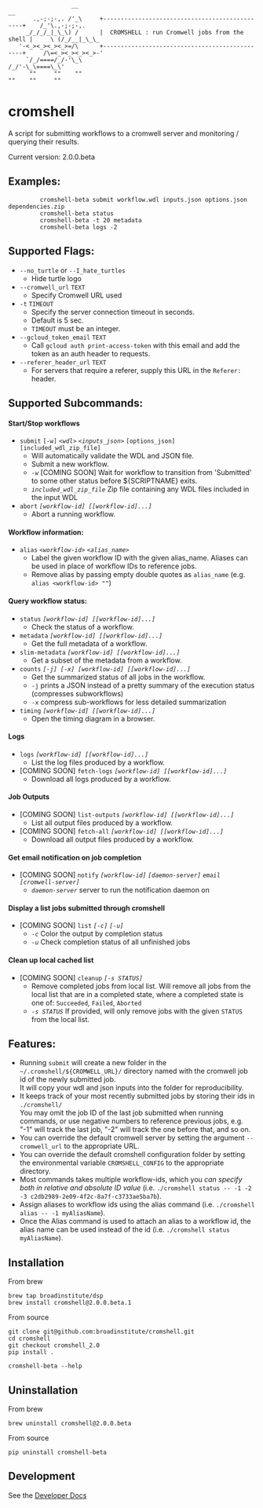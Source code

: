 ```
                  __                                                            __
       .,-;-;-,. /'_\     +-----------------------------------------------+    /_'\.,-;-;-,.
     _/_/_/_|_\_\) /      |  CROMSHELL : run Cromwell jobs from the shell |     \ (/_/__|_\_\_
   '-<_><_><_><_>=/\      +-----------------------------------------------+     /\=<_><_><_><_>-'
     `/_/====/_/-'\_\                                                          /_/'-\_\====\_\'
      ""     ""    ""                                                          ""    ""     ""
```

# cromshell
 A script for submitting workflows to a cromwell server and monitoring / querying their results.

Current version: 2.0.0.beta 

## Examples:

```
         cromshell-beta submit workflow.wdl inputs.json options.json dependencies.zip
         cromshell-beta status
         cromshell-beta -t 20 metadata
         cromshell-beta logs -2
```

## Supported Flags:
  * `--no_turtle` or `--I_hate_turtles`
    * Hide turtle logo
  * `--cromwell_url` `TEXT`
    * Specify Cromwell URL used
  * `-t` `TIMEOUT`
    * Specify the server connection timeout in seconds. 
    * Default is 5 sec.
    * `TIMEOUT` must be an integer.
  * `--gcloud_token_email` `TEXT`
    * Call `gcloud auth print-access-token` with
    this email and add the token as an auth header to requests.
  * `--referer_header_url` `TEXT`
    * For servers that require a referer, supply
    this URL in the `Referer:` header.

## Supported Subcommands:

  
   ####  Start/Stop workflows
   * `submit` `[-w]` *`<wdl>`* *`<inputs_json>`* `[options_json]` `[included_wdl_zip_file]`
     * Will automatically validate the WDL and JSON file.
     * Submit a new workflow.
     * *`-w`* [COMING SOON] Wait for workflow to transition from 'Submitted' to some other status before ${SCRIPTNAME} exits.
     * *`included_wdl_zip_file`*  Zip file containing any WDL files included in the input WDL
   * `abort` *`[workflow-id] [[workflow-id]...]`*                   
     * Abort a running workflow.
   #### Workflow information:
   * `alias` *`<workflow-id>` `<alias_name>`* 
     * Label the given workflow ID with the given alias_name.  Aliases can be used in place of workflow IDs to reference jobs.
     * Remove alias by passing empty double quotes as `alias_name` (e.g. `alias <workflow-id> ""`)
   #### Query workflow status:
   * `status` *`[workflow-id] [[workflow-id]...]`*                   
     * Check the status of a workflow.
   * `metadata` *`[workflow-id] [[workflow-id]...]`*                
     * Get the full metadata of a workflow.
   * `slim-metadata` *`[workflow-id] [[workflow-id]...]`*           
     * Get a subset of the metadata from a workflow.
   * `counts` *`[-j] [-x] [workflow-id] [[workflow-id]...]`*   
     * Get the summarized status of all jobs in the workflow.
     * `-j` prints a JSON instead of a pretty summary of the execution status (compresses subworkflows)
     * `-x` compress sub-workflows for less detailed summarization
   * `timing` *`[workflow-id] [[workflow-id]...]`*                  
     * Open the timing diagram in a browser.
  
   #### Logs
   * `logs` *`[workflow-id] [[workflow-id]...]`*                     
     * List the log files produced by a workflow.
   * [COMING SOON] `fetch-logs` *`[workflow-id] [[workflow-id]...]`*               
     * Download all logs produced by a workflow.
  
   #### Job Outputs
   * [COMING SOON] `list-outputs` *`[workflow-id] [[workflow-id]...]`*           
     *  List all output files produced by a workflow.
   * [COMING SOON] `fetch-all` *`[workflow-id] [[workflow-id]...]`*             
     * Download all output files produced by a workflow.
   
   ####  Get email notification on job completion
   * [COMING SOON] `notify` *`[workflow-id]` `[daemon-server]` `email` `[cromwell-server]`*
     * *`daemon-server`*  server to run the notification daemon on

   #### Display a list jobs submitted through cromshell
   * [COMING SOON] `list` *`[-c]` `[-u]`*                                            
     * *`-c`*    Color the output by completion status
     * *`-u`*    Check completion status of all unfinished jobs

   #### Clean up local cached list
   * [COMING SOON] `cleanup` *`[-s STATUS]`*    
     * Remove completed jobs from local list.
       Will remove all jobs from the local list that are in a completed state,
       where a completed state is one of: `Succeeded`, `Failed`, `Aborted`
     * *`-s STATUS`*     If provided, will only remove jobs with the given `STATUS` from the local list.
  
## Features:
 * Running `submit` will create a new folder in the `~/.cromshell/${CROMWELL_URL}/` directory named with the cromwell job id of the newly submitted job.  
 It will copy your wdl and json inputs into the folder for reproducibility.  
 * It keeps track of your most recently submitted jobs by storing their ids in `./cromshell/`  
 You may omit the job ID of the last job submitted when running commands, or use negative numbers to reference previous jobs, e.g. "-1" will track the last job, "-2" will track the one before that, and so on.
 * You can override the default cromwell server by setting the argument `--cromwell_url` to the appropriate URL.
 * You can override the default cromshell configuration folder by setting the environmental variable `CROMSHELL_CONFIG` to the appropriate directory.
 * Most commands takes multiple workflow-ids, which you *can specify both in relative and absolute ID value* (i.e. `./cromshell status -- -1 -2 -3 c2db2989-2e09-4f2c-8a7f-c3733ae5ba7b`). 
 * Assign aliases to workflow ids using the alias command (i.e. `./cromshell alias -- -1 myAliasName`).
 * Once the Alias command is used to attach an alias to a workflow id, the alias name can be used instead of the id (i.e. `./cromshell status myAliasName`).

## Installation
From brew

    brew tap broadinstitute/dsp
    brew install cromshell@2.0.0.beta.1


From source

    git clone git@github.com:broadinstitute/cromshell.git
    cd cromshell
    git checkout cromshell_2.0
    pip install .

    cromshell-beta --help

## Uninstallation
From brew

    brew uninstall cromshell@2.0.0.beta

From source

    pip uninstall cromshell-beta

## Development

See the [Developer Docs](./developer_docs/)




